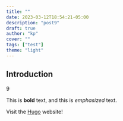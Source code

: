```yaml
---
title: ""
date: 2023-03-12T18:54:21-05:00
description: "post9"
draft: true
author: "kp"
cover: ""
tags: ["test"]
theme: "light"
---
```

## Introduction
9

This is **bold** text, and this is *emphasized* text.

Visit the [Hugo](https://gohugo.io) website!